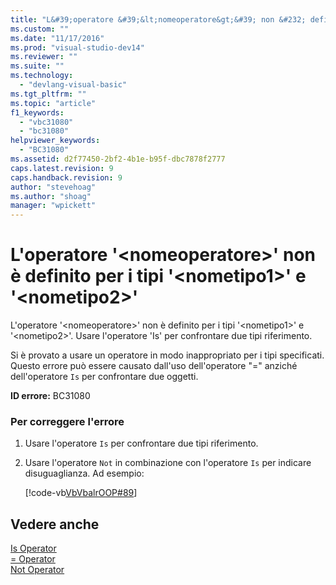 ```yaml
---
title: "L&#39;operatore &#39;&lt;nomeoperatore&gt;&#39; non &#232; definito per i tipi &#39;&lt;nometipo1&gt;&#39; e &#39;&lt;nometipo2&gt;&#39; | Microsoft Docs"
ms.custom: ""
ms.date: "11/17/2016"
ms.prod: "visual-studio-dev14"
ms.reviewer: ""
ms.suite: ""
ms.technology: 
  - "devlang-visual-basic"
ms.tgt_pltfrm: ""
ms.topic: "article"
f1_keywords: 
  - "vbc31080"
  - "bc31080"
helpviewer_keywords: 
  - "BC31080"
ms.assetid: d2f77450-2bf2-4b1e-b95f-dbc7878f2777
caps.latest.revision: 9
caps.handback.revision: 9
author: "stevehoag"
ms.author: "shoag"
manager: "wpickett"
---
```

# L&#39;operatore &#39;&lt;nomeoperatore&gt;&#39; non &#232; definito per i tipi &#39;&lt;nometipo1&gt;&#39; e &#39;&lt;nometipo2&gt;&#39;
L'operatore '\<nomeoperatore\>' non è definito per i tipi '\<nometipo1\>' e '\<nometipo2\>'. Usare l'operatore 'Is' per confrontare due tipi riferimento.  
  
 Si è provato a usare un operatore in modo inappropriato per i tipi specificati. Questo errore può essere causato dall'uso dell'operatore "\=" anziché dell'operatore `Is` per confrontare due oggetti.  
  
 **ID errore:** BC31080  
  
### Per correggere l'errore  
  
1.  Usare l'operatore `Is` per confrontare due tipi riferimento.  
  
2.  Usare l'operatore `Not` in combinazione con l'operatore `Is` per indicare disuguaglianza. Ad esempio:  
  
     [!code-vb[VbVbalrOOP#89](../misc/codesnippet/VisualBasic/operator-operatorname-is-not-defined-for-types-typename1-and-typename2_1.vb)]  
  
## Vedere anche  
 [Is Operator](/dotnet/visual-basic/language-reference/operators/is-operator)   
 [\= Operator](/dotnet/visual-basic/language-reference/operators/assignment-operator)   
 [Not Operator](/dotnet/visual-basic/language-reference/operators/not-operator)
